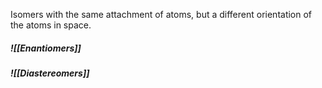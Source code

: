 Isomers with the same attachment of atoms, but a different orientation of the atoms in space.

##### ![[Enantiomers]]
##### ![[Diastereomers]]